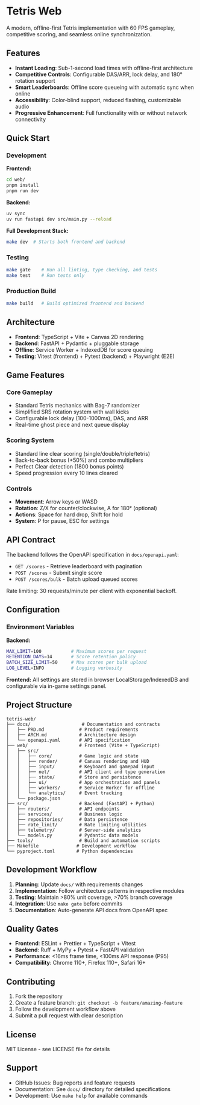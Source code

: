 # Tetris Web

A modern, offline-first Tetris implementation with 60 FPS gameplay, competitive scoring, and seamless online synchronization.

## Features

- **Instant Loading**: Sub-1-second load times with offline-first architecture
- **Competitive Controls**: Configurable DAS/ARR, lock delay, and 180° rotation support
- **Smart Leaderboards**: Offline score queueing with automatic sync when online
- **Accessibility**: Color-blind support, reduced flashing, customizable audio
- **Progressive Enhancement**: Full functionality with or without network connectivity

## Quick Start

### Development

**Frontend:**
```bash
cd web/
pnpm install
pnpm run dev
```

**Backend:**
```bash
uv sync
uv run fastapi dev src/main.py --reload
```

**Full Development Stack:**
```bash
make dev  # Starts both frontend and backend
```

### Testing

```bash
make gate    # Run all linting, type checking, and tests
make test    # Run tests only
```

### Production Build

```bash
make build   # Build optimized frontend and backend
```

## Architecture

- **Frontend**: TypeScript + Vite + Canvas 2D rendering
- **Backend**: FastAPI + Pydantic + pluggable storage
- **Offline**: Service Worker + IndexedDB for score queuing
- **Testing**: Vitest (frontend) + Pytest (backend) + Playwright (E2E)

## Game Features

### Core Gameplay
- Standard Tetris mechanics with Bag-7 randomizer
- Simplified SRS rotation system with wall kicks
- Configurable lock delay (100-1000ms), DAS, and ARR
- Real-time ghost piece and next queue display

### Scoring System
- Standard line clear scoring (single/double/triple/tetris)
- Back-to-back bonus (+50%) and combo multipliers
- Perfect Clear detection (1800 bonus points)
- Speed progression every 10 lines cleared

### Controls
- **Movement**: Arrow keys or WASD
- **Rotation**: Z/X for counter/clockwise, A for 180° (optional)
- **Actions**: Space for hard drop, Shift for hold
- **System**: P for pause, ESC for settings

## API Contract

The backend follows the OpenAPI specification in `docs/openapi.yaml`:

- `GET /scores` - Retrieve leaderboard with pagination
- `POST /scores` - Submit single score
- `POST /scores/bulk` - Batch upload queued scores

Rate limiting: 30 requests/minute per client with exponential backoff.

## Configuration

### Environment Variables

**Backend:**
```bash
MAX_LIMIT=100           # Maximum scores per request
RETENTION_DAYS=14       # Score retention policy
BATCH_SIZE_LIMIT=50     # Max scores per bulk upload
LOG_LEVEL=INFO          # Logging verbosity
```

**Frontend:**
All settings are stored in browser LocalStorage/IndexedDB and configurable via in-game settings panel.

## Project Structure

```
tetris-web/
├── docs/                   # Documentation and contracts
│   ├── PRD.md             # Product requirements
│   ├── ARCH.md            # Architecture design
│   └── openapi.yaml       # API specification
├── web/                   # Frontend (Vite + TypeScript)
│   ├── src/
│   │   ├── core/          # Game logic and state
│   │   ├── render/        # Canvas rendering and HUD
│   │   ├── input/         # Keyboard and gamepad input
│   │   ├── net/           # API client and type generation
│   │   ├── state/         # Store and persistence
│   │   ├── ui/            # App orchestration and panels
│   │   ├── workers/       # Service Worker for offline
│   │   └── analytics/     # Event tracking
│   └── package.json
├── src/                   # Backend (FastAPI + Python)
│   ├── routers/           # API endpoints
│   ├── services/          # Business logic
│   ├── repositories/      # Data persistence
│   ├── rate_limit/        # Rate limiting utilities
│   ├── telemetry/         # Server-side analytics
│   └── models.py          # Pydantic data models
├── tools/                 # Build and automation scripts
├── Makefile              # Development workflow
└── pyproject.toml        # Python dependencies
```

## Development Workflow

1. **Planning**: Update `docs/` with requirements changes
2. **Implementation**: Follow architecture patterns in respective modules
3. **Testing**: Maintain >80% unit coverage, >70% branch coverage
4. **Integration**: Use `make gate` before commits
5. **Documentation**: Auto-generate API docs from OpenAPI spec

## Quality Gates

- **Frontend**: ESLint + Prettier + TypeScript + Vitest
- **Backend**: Ruff + MyPy + Pytest + FastAPI validation
- **Performance**: <16ms frame time, <100ms API response (P95)
- **Compatibility**: Chrome 110+, Firefox 110+, Safari 16+

## Contributing

1. Fork the repository
2. Create a feature branch: `git checkout -b feature/amazing-feature`
3. Follow the development workflow above
4. Submit a pull request with clear description

## License

MIT License - see LICENSE file for details

## Support

- GitHub Issues: Bug reports and feature requests
- Documentation: See `docs/` directory for detailed specifications
- Development: Use `make help` for available commands
